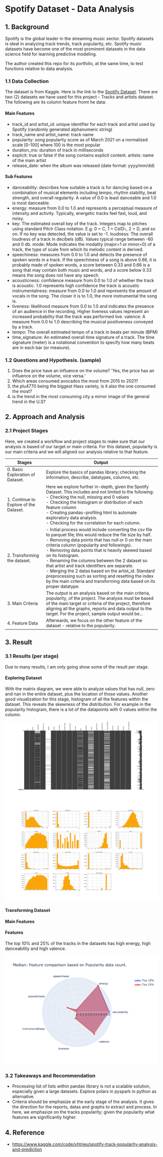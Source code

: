 # Spotify Dataset - Data Analysis

## 1. Background

Spotify is the global leader in the streaming music sector. Spotify datasets is ideal in analyzing track trends, track popularity, etc. Spotify music datasets have become one of the most prominent datasets in the data science field for learning predictive modeling.

The author created this repo for its portfolio, at the same time, to test functions relative to data analysis.
### 1.1 Data Collection

The dataset is from Kaggle. Here is the link to the [Spotify Dataset](https://www.kaggle.com/datasets/lehaknarnauli/spotify-datasets). There are two (2) datasets we have used for this project - Tracks and artists dataset. The following are its column feature fromt he data:

#### Main Features
- track_id and artist_id: unique identifier for each track and artist used by Spotify (randomly generated alphanumeric string)
- track_name and artist_name: track name
- popularity: song popularity score as of March 2021 on a normalized scale [0-100] where 100 is the most popular
- duration_ms: duration of track in milliseconds
- explicit: true or false if the song contains explicit content.
artists: name of the main artist
- release_date: when the album was released (date format: yyyy/mm/dd)

#### Sub Features
- danceability: describes how suitable a track is for dancing based on a combination of musical elements including tempo, rhythm stability, beat strength, and overall regularity. A value of 0.0 is least danceable and 1.0 is most danceable.
- energy: measure from 0.0 to 1.0 and represents a perceptual measure of intensity and activity. Typically, energetic tracks feel fast, loud, and noisy.
- key: The estimated overall key of the track. Integers map to pitches using standard Pitch Class notation. E.g. 0 = C, 1 = C♯/D♭, 2 = D, and so on. If no key was detected, the value is set to -1.
loudness: The overall loudness of a track in decibels (dB). Values typical range between -60 and 0 db.
mode: Mode indicates the modality (major=1 or minor=0) of a track, the type of scale from which its melodic content is derived.
- speechiness: measures from 0.0 to 1.0 and detects the presence of spoken words in a track. If the speechiness of a song is above 0.66, it is probably made of spoken words, a score between 0.33 and 0.66 is a song that may contain both music and words, and a score below 0.33 means the song does not have any speech.
- acousticness: confidence measure from 0.0 to 1.0 of whether the track is acoustic. 1.0 represents high confidence the track is acoustic
instrumentalness: measure from 0.0 to 1.0 and represents the amount of vocals in the song. The closer it is to 1.0, the more instrumental the song is.
- liveness: likelihood measure from 0.0 to 1.0 and indicates the presence of an audience in the recording. Higher liveness values represent an increased probability that the track was performed live.
valence: A measure from 0.0 to 1.0 describing the musical positiveness conveyed by a track.
- tempo: The overall estimated tempo of a track in beats per minute (BPM)
- time_signature: An estimated overall time signature of a track. The time signature (meter) is a notational convention to specify how many beats are in each bar (or measure).


### 1.2 Questions and Hypothesis. (sample)

1. Does the price have an influence on the volume? 'Yes, the price has an influence on the volume, vice versa.'
2. Which areas consumed avocados the most from 2015 to 2021? 
3. the plu4770 being the biggest Hass variety, is it also the one consumed the most?
4. is the trend in the most consuming city a mirror image of the general trend in the U.S?

## 2. Approach and Analysis
### 2.1 Project Stages

Here, we created a workflow and project stages to make sure that our analysis is based of our target or main criteria. For this dataset, popularity is our main criteria and we will aligned our analysis relative to that feature.

| Stages | Output |
|---|---|
| 0. Basic Exploration of Dataset. | Explore the basics of pandas library; checking the information, describe, datatypes, columns, etc. |
| 1. Continue to Explore of the Dataset. | Here we explore further in-depth, given the Spotify Dataset. This includes and not limited to the following: <br> - Checking the null, missing and 0 values <br> - Checking the histogram or distribution of each feature column <br> - Creating pandas-profiling html to automate exploratory data analysis. <br> - Checking for the correlation for each column. |
| 2. Transforming the dataset. | - Initial process would include converting the csv file to parquet file; this would reduce the file size by half. <br> - Removing data points that has null or 0 on the main criteria column (popularity and followings). <br> - Removing data points that is heavily skewed based on its histogram. <br> - Renaming the columns between the 2 dataset so that artist and track identifiers are separate. <br> - Merging the 2 datas based on the artist_id. Standard preprocessing such as sorting and resetting the index by the main criteria and transforming data based on its proper datatype. |
| 3. Main Criteria | The output is an analysis based on the main criteria, popularity, of the project. The analysis must be based of the main target or criteria of the project, therefore aligning all the graphs, reports and data output to the target. For the project, sample output would be... |
| 4. Feature Data | Afterwards, we focus on the other feature of the dataset - relative to the popularity. |


## 3. Result

### 3.1 Results (per stage)
Due to many results, I am only going show some of the result per stage.

#### Exploring Dataset
With the matrix diagram, we were able to analyze values that has null, zero and nan in the entire dataset, plus the location of those values. Another good visualization for this stage, histogram of all the features within the dataset. This reveals the skewness of the distribution. For example in the popularity histogram, there is a lot of the datapoints with 0 values within the column.

![alt text](output/01-data_exploration/2023114-TracksData_MatrixChart-NullExplore.png)
![alt text](output/01-data_exploration/2023115-TracksData_Hist.png)

#### Transforming Dataset

#### Main Features
#### Features 
The top 10% and 25% of the tracks in the datasets has high energy, high danceability and high valence.

![alt text](output/04-analysis_feature/2023116-TracksData_PolarFeatureByCount.png)

### 3.2 Takeaways and Recommendation
- Processing list of lists within pandas library is not a scalable solution, especially given a large datasets. Explore polars in pyspark in python as alternative.
- Criteria should be emphasize at the early stage of the analysis. It gives the direction for the reports, datas and graphs to extract and process. In here, we emphasize on the tracks popularity; given the popularity what features are significantly higher.


## 4. Reference
- https://www.kaggle.com/code/vhtrieu/spotify-track-popularity-analysis-and-prediction